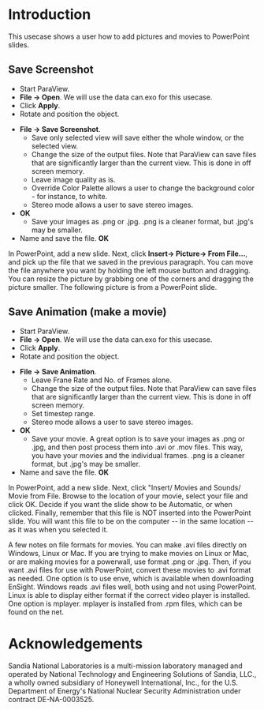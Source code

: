Introduction
============

This usecase shows a user how to add pictures and movies to PowerPoint
slides.

Save Screenshot
---------------

-   Start ParaView.
-   **File → Open**. We will use the data can.exo for this usecase.
-   Click **Apply**.
-   Rotate and position the object.

<!-- -->

-   **File → Save Screenshot**.
    -   Save only selected view will save either the whole window, or
        the selected view.
    -   Change the size of the output files. Note that ParaView can save
        files that are significantly larger than the current view. This
        is done in off screen memory.
    -   Leave image quality as is.
    -   Override Color Palette allows a user to change the background
        color - for instance, to white.
    -   Stereo mode allows a user to save stereo images.
-   **OK**
    -   Save your images as .png or .jpg. .png is a cleaner format, but
        .jpg\'s may be smaller.
-   Name and save the file. **OK**

In PowerPoint, add a new slide. Next, click **Insert→ Picture→ From
File...**, and pick up the file that we saved in the previous paragraph.
You can move the file anywhere you want by holding the left mouse button
and dragging. You can resize the picture by grabbing one of the corners
and dragging the picture smaller. The following picture is from a
PowerPoint slide.

Save Animation (make a movie)
-----------------------------

-   Start ParaView.
-   **File → Open**. We will use the data can.exo for this usecase.
-   Click **Apply**.
-   Rotate and position the object.

<!-- -->

-   **File → Save Animation**.
    -   Leave Frane Rate and No. of Frames alone.
    -   Change the size of the output files. Note that ParaView can save
        files that are significantly larger than the current view. This
        is done in off screen memory.
    -   Set timestep range.
    -   Stereo mode allows a user to save stereo images.
-   **OK**
    -   Save your movie. A great option is to save your images as .png
        or .jpg, and then post process them into .avi or .mov files.
        This way, you have your movies and the individual frames. .png
        is a cleaner format, but .jpg\'s may be smaller.
-   Name and save the file. **OK**

In PowerPoint, add a new slide. Next, click "Insert/ Movies and Sounds/
Movie from File. Browse to the location of your movie, select your file
and click OK. Decide if you want the slide show to be Automatic, or when
clicked. Finally, remember that this file is NOT inserted into the
PowerPoint slide. You will want this file to be on the computer -- in
the same location -- as it was when you selected it.

A few notes on file formats for movies. You can make .avi files directly
on Windows, Linux or Mac. If you are trying to make movies on Linux or
Mac, or are making movies for a powerwall, use format .png or .jpg.
Then, if you want .avi files for use with PowerPoint, convert these
movies to .avi format as needed. One option is to use enve, which is
available when downloading EnSight. Windows reads .avi files well, both
using and not using PowerPoint. Linux is able to display either format
if the correct video player is installed. One option is mplayer. mplayer
is installed from .rpm files, which can be found on the net.

Acknowledgements
================

Sandia National Laboratories is a multi-mission laboratory managed and
operated by National Technology and Engineering Solutions of Sandia,
LLC., a wholly owned subsidiary of Honeywell International, Inc., for
the U.S. Department of Energy's National Nuclear Security Administration
under contract DE-NA-0003525.
